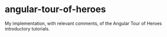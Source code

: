 # angular-tour-of-heroes
My implementation, with relevant comments, of the Angular Tour of Heroes introductory tutorials.
